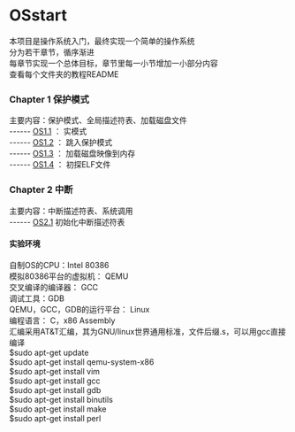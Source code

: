 # OSstart
本项目是操作系统入门，最终实现一个简单的操作系统<br>
分为若干章节，循序渐进<br>
每章节实现一个总体目标，章节里每一小节增加一小部分内容<br>
查看每个文件夹的教程README<br>


### Chapter 1 保护模式
主要内容：保护模式、全局描述符表、加载磁盘文件<br>
------ [OS1.1](https://github.com/catladynet/osstart/tree/master/os1.1) ： 实模式<br>
------ [OS1.2](https://github.com/catladynet/osstart/tree/master/os1.2) ： 跳入保护模式<br>
------ [OS1.3](https://github.com/catladynet/osstart/tree/master/os1.3) ： 加载磁盘映像到内存<br>
------ [OS1.4](https://github.com/catladynet/osstart/tree/master/os1.4) ： 初探ELF文件<br>

### Chapter 2 中断
主要内容：中断描述符表、系统调用<br>
------ [OS2.1](https://github.com/catladynet/osstart/tree/master/os2.1) 初始化中断描述符表<br>



#### 实验环境
自制OS的CPU：Intel 80386<br>
模拟80386平台的虚拟机： QEMU<br>
交叉编译的编译器： GCC<br>
调试工具：GDB<br>
QEMU，GCC，GDB的运行平台： Linux<br>
编程语言： C，x86 Assembly<br>
汇编采用AT&T汇编，其为GNU/linux世界通用标准，文件后缀.s，可以用gcc直接编译<br>
$sudo apt-get update<br>
$sudo apt-get install qemu-system-x86<br>
$sudo apt-get install vim<br>
$sudo apt-get install gcc<br>
$sudo apt-get install gdb<br>
$sudo apt-get install binutils<br>
$sudo apt-get install make<br>
$sudo apt-get install perl<br>


